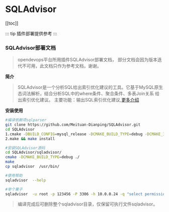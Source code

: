 # SQLAdvisor

[[toc]]

::: tip
插件部署提供参考
:::

###  SQLAdvisor部署文档

> opendevops平台所用插件SQLAdvisor部署文档， 部分文档会因为版本迭代不可用，此文档只作为参考文档，谢谢。


**简介**

>SQLAdvisor是一个分析SQL给出索引优化建议的工具。它基于MySQL原生态词法解析，结合分析SQL中的where条件、聚合条件、多表Join关系 给出索引优化建议。  主要功能：输出SQL索引优化建议,[更多介绍](https://github.com/Meituan-Dianping/SQLAdvisor/blob/master/doc/THEORY_PRACTICES.md)


**安装使用**

```bash
#编译依赖项sqlparser
git clone https://github.com/Meituan-Dianping/SQLAdvisor.git
cd SQLAdvisor
1.cmake -DBUILD_CONFIG=mysql_release -DCMAKE_BUILD_TYPE=debug -DCMAKE_INSTALL_PREFIX=/usr/local/sqlparser ./
2.make && make install

#安装SQLAdvisor源码
cd SQLAdvisor/sqladvisor/
cmake -DCMAKE_BUILD_TYPE=debug ./
make
cp sqladvisor  /usr/bin/

#使用帮助
sqladvisor  --help

#举个栗子
sqladvisor  -u root -p 123456 -P 3306 -h 10.0.0.24 -q "select permission_id from base_server_user_group_permission_relation;" -d work_permission_0 -v 1
```

> 编译完成后可删除整个sqladvisor目录，仅保留可执行文件sqladvisor。

